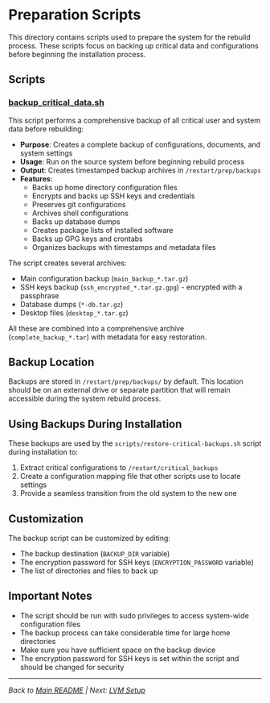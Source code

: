 # Preparation Scripts

This directory contains scripts used to prepare the system for the rebuild process. These scripts focus on backing up critical data and configurations before beginning the installation process.

## Scripts

### [backup_critical_data.sh](backup_critical_data.sh)

This script performs a comprehensive backup of all critical user and system data before rebuilding:

- **Purpose**: Creates a complete backup of configurations, documents, and system settings
- **Usage**: Run on the source system before beginning rebuild process
- **Output**: Creates timestamped backup archives in `/restart/prep/backups`
- **Features**:
  - Backs up home directory configuration files
  - Encrypts and backs up SSH keys and credentials
  - Preserves git configurations
  - Archives shell configurations
  - Backs up database dumps
  - Creates package lists of installed software
  - Backs up GPG keys and crontabs
  - Organizes backups with timestamps and metadata files

The script creates several archives:
- Main configuration backup (`main_backup_*.tar.gz`)
- SSH keys backup (`ssh_encrypted_*.tar.gz.gpg`) - encrypted with a passphrase
- Database dumps (`*-db.tar.gz`)
- Desktop files (`desktop_*.tar.gz`)

All these are combined into a comprehensive archive (`complete_backup_*.tar`) with metadata for easy restoration.

## Backup Location

Backups are stored in `/restart/prep/backups/` by default. This location should be on an external drive or separate partition that will remain accessible during the system rebuild process.

## Using Backups During Installation

These backups are used by the `scripts/restore-critical-backups.sh` script during installation to:

1. Extract critical configurations to `/restart/critical_backups`
2. Create a configuration mapping file that other scripts use to locate settings
3. Provide a seamless transition from the old system to the new one

## Customization

The backup script can be customized by editing:

- The backup destination (`BACKUP_DIR` variable)
- The encryption password for SSH keys (`ENCRYPTION_PASSWORD` variable)
- The list of directories and files to back up

## Important Notes

- The script should be run with sudo privileges to access system-wide configuration files
- The backup process can take considerable time for large home directories
- Make sure you have sufficient space on the backup device 
- The encryption password for SSH keys is set within the script and should be changed for security

---

*Back to [Main README](../README.md) | Next: [LVM Setup](../bare-to-lvm/README.md)*
